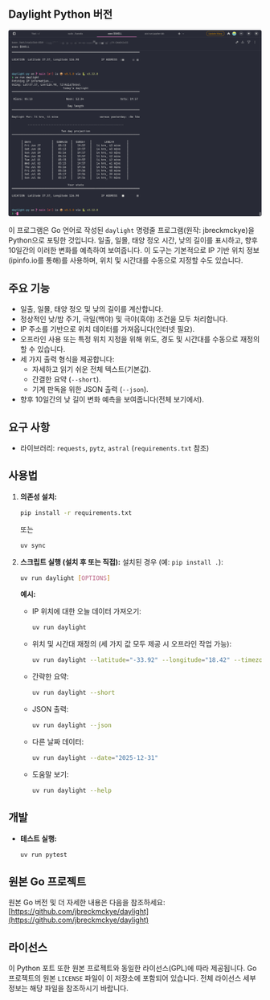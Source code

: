 ## Daylight Python 버전

![](./data/preview.png)

이 프로그램은 Go 언어로 작성된 `daylight` 명령줄 프로그램(원작: jbreckmckye)을 Python으로 포팅한 것입니다. 일출, 일몰, 태양 정오 시간, 낮의 길이를 표시하고, 향후 10일간의 이러한 변화를 예측하여 보여줍니다. 이 도구는 기본적으로 IP 기반 위치 정보(ipinfo.io를 통해)를 사용하며, 위치 및 시간대를 수동으로 지정할 수도 있습니다.

## 주요 기능

  * 일출, 일몰, 태양 정오 및 낮의 길이를 계산합니다.
  * 정상적인 낮/밤 주기, 극일(백야) 및 극야(흑야) 조건을 모두 처리합니다.
  * IP 주소를 기반으로 위치 데이터를 가져옵니다(인터넷 필요).
  * 오프라인 사용 또는 특정 위치 지정을 위해 위도, 경도 및 시간대를 수동으로 재정의할 수 있습니다.
  * 세 가지 출력 형식을 제공합니다:
      * 자세하고 읽기 쉬운 전체 텍스트(기본값).
      * 간결한 요약 (`--short`).
      * 기계 판독을 위한 JSON 출력 (`--json`).
  * 향후 10일간의 낮 길이 변화 예측을 보여줍니다(전체 보기에서).

## 요구 사항

  * 라이브러리: `requests`, `pytz`, `astral` (`requirements.txt` 참조)

## 사용법

1.  **의존성 설치:**

    ```bash
    pip install -r requirements.txt
    ```

    또는 

    ```bash
    uv sync
    ```

2.  **스크립트 실행 (설치 후 또는 직접):**
    설치된 경우 (예: `pip install .`):

    ```bash
    uv run daylight [OPTIONS]
    ```


    **예시:**

      * IP 위치에 대한 오늘 데이터 가져오기:

        ```bash
        uv run daylight
        ```

      * 위치 및 시간대 재정의 (세 가지 값 모두 제공 시 오프라인 작업 가능):

        ```bash
        uv run daylight --latitude="-33.92" --longitude="18.42" --timezone="Africa/Johannesburg"
        ```

      * 간략한 요약:

        ```bash
        uv run daylight --short
        ```

      * JSON 출력:

        ```bash
        uv run daylight --json
        ```

      * 다른 날짜 데이터:

        ```bash
        uv run daylight --date="2025-12-31"
        ```

      * 도움말 보기:

        ```bash
        uv run daylight --help
        ```

## 개발

  * **테스트 실행:**
    ```bash
    uv run pytest
    ```

## 원본 Go 프로젝트

원본 Go 버전 및 더 자세한 내용은 다음을 참조하세요:
[https://github.com/jbreckmckye/daylight](https://github.com/jbreckmckye/daylight)

## 라이선스

이 Python 포트 또한 원본 프로젝트와 동일한 라이선스(GPL)에 따라 제공됩니다. Go 프로젝트의 원본 `LICENSE` 파일이 이 저장소에 포함되어 있습니다. 전체 라이선스 세부 정보는 해당 파일을 참조하시기 바랍니다.